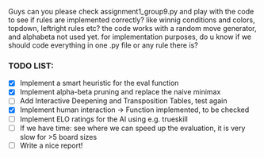 Guys can you please check assignment1_group9.py and play with the code to see if rules are implemented correctly? like winnig conditions and colors, topdown, leftright rules etc?
the code works with a random move generator, and alphabeta not used yet.
for implementation purposes, do u know if we should code everything in one .py file or any rule there is?

### TODO LIST:

- [x] Implement a smart heuristic for the eval function
- [x] Implement alpha-beta pruning and replace the naive minimax
- [ ] Add Interactive Deepening and Transposition Tables, test again
- [x] Implement human interaction -> Function implemented, to be checked
- [ ] Implement ELO ratings for the AI using e.g. trueskill
- [ ] If we have time: see where we can speed up the evaluation, it is very slow for >5 board sizes
- [ ] Write a nice report!
